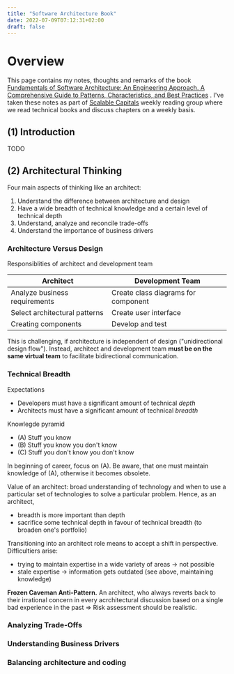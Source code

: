 ```yaml
---
title: "Software Architecture Book"
date: 2022-07-09T07:12:31+02:00
draft: false
---
```


# Overview

This page contains my notes, thoughts and remarks of the
book [Fundamentals of Software Architecture: An Engineering Approach. A Comprehensive Guide to Patterns, Characteristics, and Best Practices](https://www.amazon.de/Fundamentals-Software-Architecture-Comprehensive-Characteristics/dp/1492043451/ref=sr_1_1)
. I've taken these notes as part of [Scalable Capitals](https://scalable.capital) weekly reading group where we read
technical books and discuss chapters on a weekly basis.

## (1) Introduction

TODO

## (2) Architectural Thinking

Four main aspects of thinking like an architect:

1. Understand the difference between architecture and design
2. Have a wide breadth of technical knowledge and a certain level of technical depth
3. Understand, analyze and reconcile trade-offs
4. Understand the importance of business drivers

### Architecture Versus Design

Responsiblities of architect and development team

|Architect|Development Team|
|---------|----------------|
|Analyze business requirements| Create class diagrams for component|
|Select architectural patterns| Create user interface|
|Creating components|Develop and test|

This is challenging, if architecture is independent of design ("unidirectional design flow"). Instead, architect and development team **must be on the same virtual team** to facilitate bidirectional communication.

### Technical Breadth

Expectations
- Developers must have a significant amount of technical *depth*
- Architects must have a significant amount of technical *breadth*

Knowlegde pyramid
- (A) Stuff you know
- (B) Stuff you know you don't know
- (C) Stuff you don't know you don't know

In beginning of career, focus on (A). Be aware, that one must maintain knowledge of (A), otherwise it becomes obsolete.

Value of an architect: broad understanding of technology and when to use a particular set of technologies to solve a particular problem. Hence, as an architect,
- breadth is more important than depth
- sacrifice some technical depth in favour of technical breadth (to broaden one's portfolio)

Transitioning into an architect role means to accept a shift in perspective. Difficultiers arise:
- trying to maintain expertise in a wide variety of areas -> not possible
- stale expertise -> information gets outdated (see above, maintaining knowledge)

**Frozen Caveman Anti-Pattern.** An architect, who always reverts back to their irrational concern in every acrchitectural discussion based on a single bad experience in the past => Risk assessment should be realistic.


### Analyzing Trade-Offs

### Understanding Business Drivers

### Balancing architecture and coding
